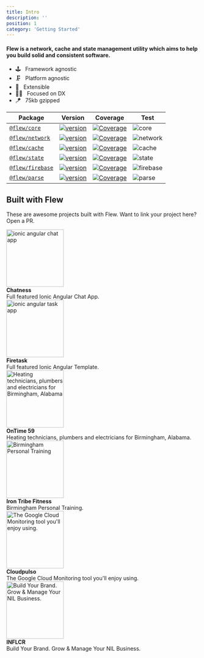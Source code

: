 ```yaml
---
title: Intro
description: ''
position: 1
category: 'Getting Started'
---
```


#### Flew is a network, cache and state management utility which aims to help you build solid and consistent software.

<div>

- 🕹️ &nbsp; Framework agnostic
- 🗜️ &nbsp; Platform agnostic
- 🧩 &nbsp; Extensible
- 👩‍💻 &nbsp; Focused on DX
- 🪁 &nbsp; 75kb gzipped

</div>

| Package                                                 | Version                                                                                                            | Coverage                                                                                          | Test                                                                                      |
| ------------------------------------------------------- | ------------------------------------------------------------------------------------------------------------------ | ------------------------------------------------------------------------------------------------- | ----------------------------------------------------------------------------------------- |
| [`@flew/core`](https://paka.dev/npm/@flew/core)         | [![version](https://img.shields.io/npm/v/@flew/core/latest.svg)](https://www.npmjs.com/package/@flew/core)         | [![Coverage](images/badges/core/badge-lines.svg)](https://app.codecov.io/gh/intenseloop/flew)     | ![core](https://github.com/intenseloop/flew/actions/workflows/core.yml/badge.svg)         |
| [`@flew/network`](https://paka.dev/npm/@flew/network)   | [![version](https://img.shields.io/npm/v/@flew/core/latest.svg)](https://www.npmjs.com/package/@flew/network)      | [![Coverage](images/badges/network/badge-lines.svg)](https://app.codecov.io/gh/intenseloop/flew)  | ![network](https://github.com/intenseloop/flew/actions/workflows/network.yml/badge.svg)   |
| [`@flew/cache`](https://paka.dev/npm/@flew/cache)       | [![version](https://img.shields.io/npm/v/@flew/cache/latest.svg)](https://www.npmjs.com/package/@flew/cache)       | [![Coverage](images/badges/cache/badge-lines.svg)](https://app.codecov.io/gh/intenseloop/flew)    | ![cache](https://github.com/intenseloop/flew/actions/workflows/cache.yml/badge.svg)       |
| [`@flew/state`](https://paka.dev/npm/@flew/state)       | [![version](https://img.shields.io/npm/v/@flew/state/latest.svg)](https://www.npmjs.com/package/@flew/state)       | [![Coverage](images/badges/state/badge-lines.svg)](https://app.codecov.io/gh/intenseloop/flew)    | ![state](https://github.com/intenseloop/flew/actions/workflows/state.yml/badge.svg)       |
| [`@flew/firebase`](https://paka.dev/npm/@flew/firebase) | [![version](https://img.shields.io/npm/v/@flew/firebase/latest.svg)](https://www.npmjs.com/package/@flew/firebase) | [![Coverage](images/badges/firebase/badge-lines.svg)](https://app.codecov.io/gh/intenseloop/flew) | ![firebase](https://github.com/intenseloop/flew/actions/workflows/firebase.yml/badge.svg) |
| [`@flew/parse`](https://paka.dev/npm/@flew/parse)       | [![version](https://img.shields.io/npm/v/@flew/parse/latest.svg)](https://www.npmjs.com/package/@flew/parse)       | [![Coverage](images/badges/parse/badge-lines.svg)](https://app.codecov.io/gh/intenseloop/flew)    | ![parse](https://github.com/intenseloop/flew/actions/workflows/parse.yml/badge.svg)       |

## Built with Flew

These are awesome projects built with Flew. Want to link your project here? Open a PR.

<div class="built-with-flew flex flex-col space-y-1">
    <div class="flex items-center space-x-3">
        <a href="https://chatness.app" rel="noopener noreferrer" target="blank">
            <img src="images/built-with-flew/chatness.jpg" width="150" alt="ionic angular chat app">
        </a> 
        <div>
            <strong>Chatness</strong><br />Full featured Ionic Angular Chat App.
        </div>
    </div>
    <div class="flex items-center space-x-3">
        <a href="https://firetask.io" rel="noopener noreferrer" target="blank">
            <img src="images/built-with-flew/firetask.svg" width="150" alt="ionic angular task app">
        </a>
        <div>
            <strong>Firetask</strong><br />Full featured Ionic Angular Template.
        </div>
    </div>
    <div class="flex items-center space-x-3">
        <a href="https://ontime59.com" rel="noopener noreferrer" target="blank">
            <img src="images/built-with-flew/ontime.svg" width="150" alt="Heating technicians, plumbers and electricians for Birmingham, Alabama">
        </a>
        <div>
            <strong>OnTime 59</strong><br /> Heating technicians, plumbers and electricians for Birmingham, Alabama.
        </div>
    </div>
    <div class="flex items-center space-x-3">
        <a href="https://irontribefitness.com" rel="noopener noreferrer" target="blank">
            <img src="images/built-with-flew/irontribe.svg" width="150" alt="Birmingham Personal Training">
        </a>
        <div>   
            <strong>Iron Tribe Fitness</strong><br /> Birmingham Personal Training.
        </div>
    </div>
    <div class="flex items-center space-x-3">
        <a href="https://cloudpulso.com" rel="noopener noreferrer" target="blank">
            <img src="images/built-with-flew/cloudpulso.svg" width="150" alt="The Google Cloud Monitoring tool you'll enjoy using.">
        </a>
        <div>
            <strong>Cloudpulso</strong><br /> The Google Cloud Monitoring tool you'll enjoy using.
        </div>
    </div>
    <div class="flex items-center space-x-3">
        <a href="https://inflcr.com" rel="noopener noreferrer" target="blank">
            <img src="images/built-with-flew/inflcr.svg" width="150" alt="Build Your Brand. Grow & Manage Your NIL Business.">
        </a>
        <div>
            <strong>INFLCR</strong><br /> Build Your Brand. Grow & Manage Your NIL Business.
        </div>
    </div> 
</div>

<br />

<style>
.prose img {
    margin-top: 4px;
    margin-bottom: 4px;
}
.prose table {
    font-size: 16px;
}
.built-with-flew img {
    max-width: inherit;
}
</style>

